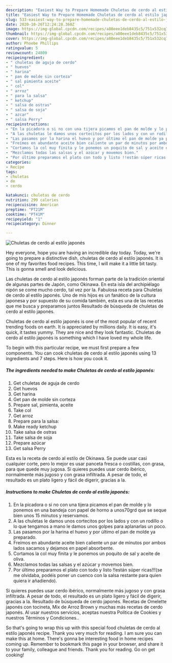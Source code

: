 ```yaml
---
description: "Easiest Way to Prepare Homemade Chuletas de cerdo al estilo japonés"
title: "Easiest Way to Prepare Homemade Chuletas de cerdo al estilo japonés"
slug: 533-easiest-way-to-prepare-homemade-chuletas-de-cerdo-al-estilo-japones
date: 2020-10-26T12:24:28.360Z
image: https://img-global.cpcdn.com/recipes/a80eee1deb8435c5/751x532cq70/chuletas-de-cerdo-al-estilo-japones-foto-principal.jpg
thumbnail: https://img-global.cpcdn.com/recipes/a80eee1deb8435c5/751x532cq70/chuletas-de-cerdo-al-estilo-japones-foto-principal.jpg
cover: https://img-global.cpcdn.com/recipes/a80eee1deb8435c5/751x532cq70/chuletas-de-cerdo-al-estilo-japones-foto-principal.jpg
author: Phoebe Phillips
ratingvalue: 5
reviewcount: 24809
recipeingredient:
- " chuletas de aguja de cerdo"
- " huevos"
- " harina"
- " pan de molde sin corteza"
- " sal pimienta aceite"
- " col"
- " arroz"
- " para la salsa"
- " ketchup"
- " salsa de ostras"
- " salsa de soja"
- " azcar"
- " salsa Perry"
recipeinstructions:
- "En la picadora o si no con una tijera picamos el pan de molde y lo ponemos en una bandeja con papel de horno a unos70grd que se seque bien unos 15 minutos y reservamos."
- "A las chuletas le damos unos cortecitos por los lados y con un rodillo o lo que tengamos a mano le damos unos golpes para aplanarlas un poco."
- "Las pasamos por la harina el huevo y por último el pan de molde ya preparado."
- "Freímos en abundante aceite bien caliente un par de minutos por ambos lados sacamos y dejamos en papel absorbente."
- "Cortamos la col muy finita y le ponemos un poquito de sal y aceite de oliva."
- "Mezclamos todas las salsas y el azúcar y movemos bien."
- "Por último preparamos el plato con todo y listo !!están súper ricas!!!(se me olvidaba, podéis poner un cuenco con la salsa restante para quien quiera ir añadiendo)."
categories:
- Recipe
tags:
- chuletas
- de
- cerdo

katakunci: chuletas de cerdo 
nutrition: 299 calories
recipecuisine: American
preptime: "PT21M"
cooktime: "PT41M"
recipeyield: "1"
recipecategory: Dinner

---
```



![Chuletas de cerdo al estilo japonés](https://img-global.cpcdn.com/recipes/a80eee1deb8435c5/751x532cq70/chuletas-de-cerdo-al-estilo-japones-foto-principal.jpg)

Hey everyone, hope you are having an incredible day today. Today, we're going to prepare a distinctive dish, chuletas de cerdo al estilo japonés. It is one of my favorites food recipes. This time, I will make it a little bit tasty. This is gonna smell and look delicious.

Las chuletas de cerdo al estilo japonés forman parte de la tradición oriental de algunas partes de Japón, como Okinawa. En esta isla del archipiélago nipón se come mucho cerdo, tal vez por la. Fabulosa receta para Chuletas de cerdo al estilo japonés. Uno de mis hijos es un fanático de la cultura japonesa y por supuesto de su comida también, esta es una de las recetas que me busca y preparamos juntos Resultado de búsqueda de chuletas de cerdo al estilo japonés.

Chuletas de cerdo al estilo japonés is one of the most popular of recent trending foods on earth. It is appreciated by millions daily. It is easy, it's quick, it tastes yummy. They are nice and they look fantastic. Chuletas de cerdo al estilo japonés is something which I have loved my whole life.


To begin with this particular recipe, we must first prepare a few components. You can cook chuletas de cerdo al estilo japonés using 13 ingredients and 7 steps. Here is how you cook it.

<!--inarticleads1-->

##### The ingredients needed to make Chuletas de cerdo al estilo japonés:

1. Get  chuletas de aguja de cerdo
1. Get  huevos
1. Get  harina
1. Get  pan de molde sin corteza
1. Prepare  sal, pimienta, aceite
1. Take  col
1. Get  arroz
1. Prepare  para la salsa:
1. Make ready  ketchup
1. Take  salsa de ostras
1. Take  salsa de soja
1. Prepare  azúcar
1. Get  salsa Perry


Esta es la receta de cerdo al estilo de Okinawa. Se puede usar casi cualquier corte, pero lo mejor es usar panceta fresca o costillas, con grasa, para que quede muy jugosa. Si quieres puedes usar cerdo ibérico, normalmente más jugoso y con grasa infiltrada. A pesar de todo, el resultado es un plato ligero y fácil de digerir, gracias a la. 

<!--inarticleads2-->

##### Instructions to make Chuletas de cerdo al estilo japonés:

1. En la picadora o si no con una tijera picamos el pan de molde y lo ponemos en una bandeja con papel de horno a unos70grd que se seque bien unos 15 minutos y reservamos.
1. A las chuletas le damos unos cortecitos por los lados y con un rodillo o lo que tengamos a mano le damos unos golpes para aplanarlas un poco.
1. Las pasamos por la harina el huevo y por último el pan de molde ya preparado.
1. Freímos en abundante aceite bien caliente un par de minutos por ambos lados sacamos y dejamos en papel absorbente.
1. Cortamos la col muy finita y le ponemos un poquito de sal y aceite de oliva.
1. Mezclamos todas las salsas y el azúcar y movemos bien.
1. Por último preparamos el plato con todo y listo !!están súper ricas!!!(se me olvidaba, podéis poner un cuenco con la salsa restante para quien quiera ir añadiendo).


Si quieres puedes usar cerdo ibérico, normalmente más jugoso y con grasa infiltrada. A pesar de todo, el resultado es un plato ligero y fácil de digerir, gracias a la. Resultado de búsqueda de cerdo japonés. Recetas de Omelette japonés con tocineta, Mix de Arroz Brown y muchas más recetas de cerdo japonés. Al usar nuestros servicios, aceptas nuestra Política de Cookies y nuestros Términos y Condiciones.. 

So that's going to wrap this up with this special food chuletas de cerdo al estilo japonés recipe. Thank you very much for reading. I am sure you can make this at home. There's gonna be interesting food in home recipes coming up. Remember to bookmark this page in your browser, and share it to your family, colleague and friends. Thank you for reading. Go on get cooking!
